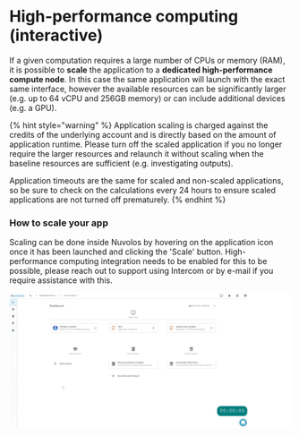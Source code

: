 # High-performance computing \(interactive\)

If a given computation requires a large number of CPUs or memory \(RAM\), it is possible to **scale** the application to a **dedicated high-performance compute node**. In this case the same application will launch with the exact same interface, however the available resources can be significantly larger \(e.g. up to 64 vCPU and 256GB memory\) or can include additional devices \(e.g. a GPU\).

{% hint style="warning" %}
Application scaling is charged against the credits of the underlying account and is directly based on the amount of application runtime. Please turn off the scaled application if you no longer require the larger resources and relaunch it without scaling when the baseline resources are sufficient \(e.g. investigating outputs\).

Application timeouts are the same for scaled and non-scaled applications, so be sure to check on the calculations every 24 hours to ensure scaled applications are not turned off prematurely.
{% endhint %}

### How to scale your app

Scaling can be done inside Nuvolos by hovering on the application icon once it has been launched and clicking the 'Scale' button. High-performance computing integration needs to be enabled for this to be possible, please reach out to support using Intercom or by e-mail if you require assistance with this.

![Scaling an application](../.gitbook/assets/scaling_ed.gif)

